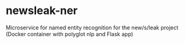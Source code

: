 # newsleak-ner
Microservice for named entity recognition for the new/s/leak project (Docker container with polyglot nlp and Flask app)
